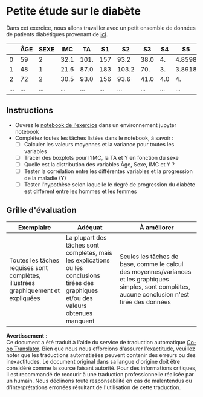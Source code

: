 <!--
CO_OP_TRANSLATOR_METADATA:
{
  "original_hash": "01d1b493e8b51a6ebb42524f6b1bcfff",
  "translation_date": "2025-08-24T12:49:43+00:00",
  "source_file": "1-Introduction/04-stats-and-probability/assignment.md",
  "language_code": "fr"
}
-->
# Petite étude sur le diabète

Dans cet exercice, nous allons travailler avec un petit ensemble de données de patients diabétiques provenant de [ici](https://www4.stat.ncsu.edu/~boos/var.select/diabetes.html).

|   | ÂGE | SEXE | IMC | TA | S1 | S2 | S3 | S4 | S5 | S6 | Y  |
|---|-----|------|-----|----|----|----|----|----|----|----|----|
| 0 | 59  | 2    | 32.1 | 101. | 157 | 93.2 | 38.0 | 4. | 4.8598 | 87 | 151 |
| 1 | 48  | 1    | 21.6 | 87.0 | 183 | 103.2 | 70. | 3. | 3.8918 | 69 | 75  |
| 2 | 72  | 2    | 30.5 | 93.0 | 156 | 93.6 | 41.0 | 4.0 | 4. | 85 | 141 |
| ... | ... | ... | ... | ... | ... | ... | ... | ... | ... | ... | ... |

## Instructions

* Ouvrez le [notebook de l'exercice](../../../../1-Introduction/04-stats-and-probability/assignment.ipynb) dans un environnement jupyter notebook
* Complétez toutes les tâches listées dans le notebook, à savoir :
   * [ ] Calculer les valeurs moyennes et la variance pour toutes les variables
   * [ ] Tracer des boxplots pour l'IMC, la TA et Y en fonction du sexe
   * [ ] Quelle est la distribution des variables Âge, Sexe, IMC et Y ?
   * [ ] Tester la corrélation entre les différentes variables et la progression de la maladie (Y)
   * [ ] Tester l'hypothèse selon laquelle le degré de progression du diabète est différent entre les hommes et les femmes

## Grille d'évaluation

Exemplaire | Adéquat | À améliorer
--- | --- | --- |
Toutes les tâches requises sont complètes, illustrées graphiquement et expliquées | La plupart des tâches sont complètes, mais les explications ou les conclusions tirées des graphiques et/ou des valeurs obtenues manquent | Seules les tâches de base, comme le calcul des moyennes/variances et les graphiques simples, sont complètes, aucune conclusion n'est tirée des données

**Avertissement** :  
Ce document a été traduit à l'aide du service de traduction automatique [Co-op Translator](https://github.com/Azure/co-op-translator). Bien que nous nous efforcions d'assurer l'exactitude, veuillez noter que les traductions automatisées peuvent contenir des erreurs ou des inexactitudes. Le document original dans sa langue d'origine doit être considéré comme la source faisant autorité. Pour des informations critiques, il est recommandé de recourir à une traduction professionnelle réalisée par un humain. Nous déclinons toute responsabilité en cas de malentendus ou d'interprétations erronées résultant de l'utilisation de cette traduction.